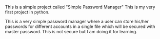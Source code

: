This is a simple project called "Simple Password Manager"
This is my very first project in python.

This is a very simple password manager where a user can store his/her passwords for different accounts in a single file which will be secured with master password. 
This is not secure but I am doing it for learning. 

